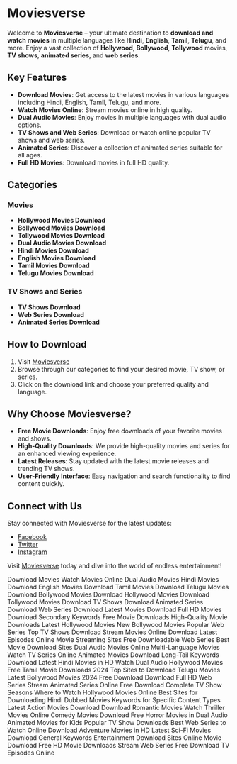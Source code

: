 # Moviesverse

Welcome to **Moviesverse** – your ultimate destination to **download and watch movies** in multiple languages like **Hindi**, **English**, **Tamil**, **Telugu**, and more. Enjoy a vast collection of **Hollywood**, **Bollywood**, **Tollywood** movies, **TV shows**, **animated series**, and **web series**.

## Key Features

- **Download Movies**: Get access to the latest movies in various languages including Hindi, English, Tamil, Telugu, and more.
- **Watch Movies Online**: Stream movies online in high quality.
- **Dual Audio Movies**: Enjoy movies in multiple languages with dual audio options.
- **TV Shows and Web Series**: Download or watch online popular TV shows and web series.
- **Animated Series**: Discover a collection of animated series suitable for all ages.
- **Full HD Movies**: Download movies in full HD quality.

## Categories

### Movies

- **Hollywood Movies Download**
- **Bollywood Movies Download**
- **Tollywood Movies Download**
- **Dual Audio Movies Download**
- **Hindi Movies Download**
- **English Movies Download**
- **Tamil Movies Download**
- **Telugu Movies Download**

### TV Shows and Series

- **TV Shows Download**
- **Web Series Download**
- **Animated Series Download**

## How to Download

1. Visit [Moviesverse](http://example.com)
2. Browse through our categories to find your desired movie, TV show, or series.
3. Click on the download link and choose your preferred quality and language.

## Why Choose Moviesverse?

- **Free Movie Downloads**: Enjoy free downloads of your favorite movies and shows.
- **High-Quality Downloads**: We provide high-quality movies and series for an enhanced viewing experience.
- **Latest Releases**: Stay updated with the latest movie releases and trending TV shows.
- **User-Friendly Interface**: Easy navigation and search functionality to find content quickly.

## Connect with Us

Stay connected with Moviesverse for the latest updates:

- [Facebook](https://facebook.com/moviesverse)
- [Twitter](https://twitter.com/moviesverse)
- [Instagram](https://instagram.com/moviesverse)

Visit [Moviesverse](http://example.com) today and dive into the world of endless entertainment!





Download Movies
Watch Movies Online
Dual Audio Movies
Hindi Movies Download
English Movies Download
Tamil Movies Download
Telugu Movies Download
Bollywood Movies Download
Hollywood Movies Download
Tollywood Movies Download
TV Shows Download
Animated Series Download
Web Series Download
Latest Movies Download
Full HD Movies Download
Secondary Keywords
Free Movie Downloads
High-Quality Movie Downloads
Latest Hollywood Movies
New Bollywood Movies
Popular Web Series
Top TV Shows Download
Stream Movies Online
Download Latest Episodes
Online Movie Streaming Sites
Free Downloadable Web Series
Best Movie Download Sites
Dual Audio Movies Online
Multi-Language Movies
Watch TV Series Online
Animated Movies Download
Long-Tail Keywords
Download Latest Hindi Movies in HD
Watch Dual Audio Hollywood Movies
Free Tamil Movie Downloads 2024
Top Sites to Download Telugu Movies
Latest Bollywood Movies 2024 Free Download
Download Full HD Web Series
Stream Animated Series Online Free
Download Complete TV Show Seasons
Where to Watch Hollywood Movies Online
Best Sites for Downloading Hindi Dubbed Movies
Keywords for Specific Content Types
Latest Action Movies Download
Download Romantic Movies
Watch Thriller Movies Online
Comedy Movies Download Free
Horror Movies in Dual Audio
Animated Movies for Kids
Popular TV Show Downloads
Best Web Series to Watch Online
Download Adventure Movies in HD
Latest Sci-Fi Movies Download
General Keywords
Entertainment Download Sites
Online Movie Download
Free HD Movie Downloads
Stream Web Series Free
Download TV Episodes Online
